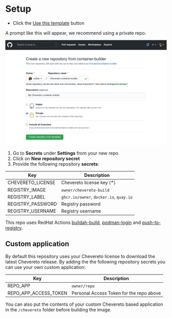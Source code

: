 # Setup

* Click the [Use this template](https://github.com/chevereto/docker-builder/generate) button

A prompt like this will appear, we recommend using a private repo.

![Update template](src/create-repo-template.png)

1. Go to **Secrets** under **Settings** from your new repo
2. Click on **New repository secret**
3. Provide the following repository **secrets**:

| Key               | Description                             |
| ----------------- | --------------------------------------- |
| CHEVERETO_LICENSE | Chevereto license key (*)               |
| REGISTRY_IMAGE    | `owner/chevereto-build`                 |
| REGISTRY_LABEL    | `ghcr.io/owner`, `docker.io`, `quay.io` |
| REGISTRY_PASSWORD | Registry password                       |
| REGISTRY_USERNAME | Registry username                       |

This repo uses RedHat Actions [buildah-build](https://github.com/redhat-actions/buildah-build), [podman-login](https://github.com/redhat-actions/podman-login) and [push-to-registry](https://github.com/redhat-actions/push-to-registry).

## Custom application

By default this repository uses your Chevereto license to download the latest Chevereto release. By adding the the following repository secrets you can use your own custom application:

| Key                   | Description                              |
| --------------------- | ---------------------------------------- |
| REPO_APP              | `owner/repo`                             |
| REPO_APP_ACCESS_TOKEN | Personal Access Token for the repo above |

You can also put the contents of your custom Chevereto based application in the `/chevereto` folder before building the image.
